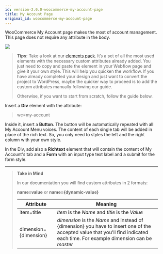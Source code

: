 ```yaml
---
id: version-2.0.0-woocommerce-my-account-page
title: My Account Page
original_id: woocommerce-my-account-page
---
```


WooCommerce My Account page makes the most of account management. This page does not require any attribute in the body.

![](assets/my-account.png)

> **Tips:**
> Take a look at our [elements pack](https://webflow.com/website/webflow-to-wordpress-elements-pack). It’s a set of all the most used elements with the necessary custom attributes already added. You just need to copy and paste the element in your Webflow page and give it your own style. This will help you quicken the workflow. If you have already completed your design and just want to convert the project to WordPress, maybe the quicker way to proceed is to add the custom attributes manually following our guide.
>
> Otherwise, if you want to start from scratch, follow the guide below.

Insert a **Div** element with the attribute:

> wc=my-account

Inside it, insert a **Button**. The button will be automatically repeated with all My Account Menu voices. The content of each single tab will be added in place of the rich text. So, you only need to styles the left and the right column with your own style.

In the Div, add also a **Richtext** element that will contain the content of My Account's tab and a **Form** with an input type text label and a submit for the form style. 








---------
> **Take in Mind**
>
> In our documentation you will find custom attributes in 2 formats:
>
> **name=value** or **name={dynamic-value}**
>
>
> **Attribute**             | **Meaning** | 
> -------------             | --------------- |
> | item=title              | *item* is the *Name* and *title* is the *Value* |
> | dimension={dimension}   | *dimension* is the *Name* and instead of {dimension} you have to insert one of the accepted value that you'll find indicated each time. For example dimension can be *master*|